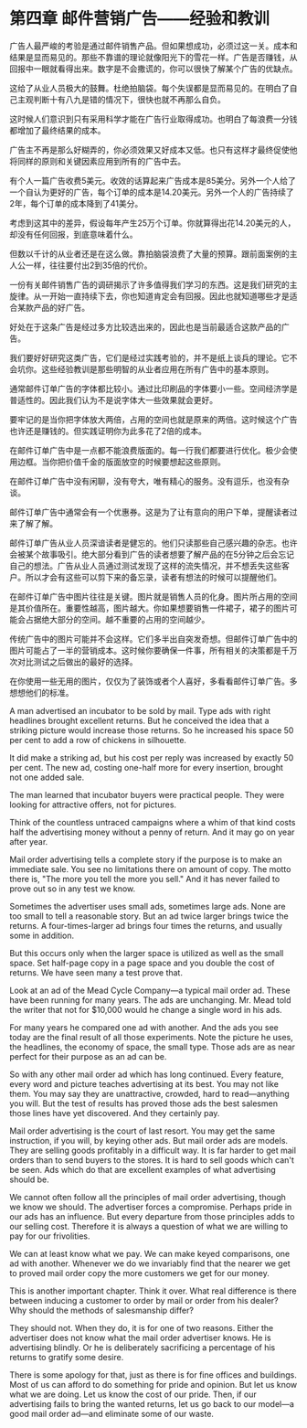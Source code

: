 # 第四章 邮件营销广告——经验和教训


广告人最严峻的考验是通过邮件销售产品。但如果想成功，必须过这一关。成本和结果是显而易见的。那些不靠谱的理论就像阳光下的雪花一样。广告是否赚钱，从回报中一眼就看得出来。数字是不会撒谎的，你可以很快了解某个广告的优缺点。

这给了从业人员极大的鼓舞。杜绝拍脑袋。每个失误都是显而易见的。在明白了自己主观判断十有八九是错的情况下，很快也就不再那么自负。

这时候人们意识到只有采用科学才能在广告行业取得成功。也明白了每浪费一分钱都增加了最终结果的成本。

广告主不再是那么好糊弄的，你必须效果又好成本又低。也只有这样才最终促使他将同样的原则和关键因素应用到所有的广告中去。

有个人一篇广告收费5美元。收效的话算起来广告成本是85美分。另外一个人给了一个自认为更好的广告，每个订单的成本是14.20美元。另外一个人的广告持续了2年，每个订单的成本降到了41美分。

考虑到这其中的差异，假设每年产生25万个订单。你就算得出花14.20美元的人，却没有任何回报，到底意味着什么。

但数以千计的从业者还是在这么做。靠拍脑袋浪费了大量的预算。跟前面案例的主人公一样，往往要付出2到35倍的代价。

一份有关邮件销售广告的调研揭示了许多值得我们学习的东西。这是我们研究的主旋律。从一开始一直持续下去，你也知道肯定会有回报。因此也就知道哪些才是适合某款产品的好广告。

好处在于这条广告是经过多方比较选出来的，因此也是当前最适合这款产品的广告。

我们要好好研究这类广告，它们是经过实践考验的，并不是纸上谈兵的理论。它不会坑你。这些经验教训是那些明智的从业者应用在所有广告中的基本原则。

通常邮件订单广告的字体都比较小。通过比印刷品的字体要小一些。空间经济学是普适性的。因此我们认为不是说字体大一些效果就会更好。

要牢记的是当你把字体放大两倍，占用的空间也就是原来的两倍。这时候这个广告也许还是赚钱的。但实践证明你为此多花了2倍的成本。

在邮件订单广告中是一点都不能浪费版面的。每一行我们都要进行优化。极少会使用边框。当你把价值千金的版面放空的时候要想起这些原则。

在邮件订单广告中没有闲聊，没有夸大，唯有精心的服务。没有逗乐，也没有杂谈。


邮件订单广告中通常会有一个优惠券。这是为了让有意向的用户下单，提醒读者过来了解了解。


邮件订单广告从业人员深谙读者是健忘的。他们只读那些自己感兴趣的杂志。也许会被某个故事吸引。绝大部分看到广告的读者想要了解产品的在5分钟之后会忘记自己的想法。广告从业人员通过测试发现了这样的流失情况，并不想丢失这些客户。所以才会有这些可以剪下来的备忘录，读者有想法的时候可以提醒他们。


在邮件订单广告中图片往往是关键。图片就是销售人员的化身。图片所占用的空间是其价值所在。重要性越高，图片越大。你如果想要销售一件裙子，裙子的图片可能会占据绝大部分的空间。越不重要的占用的空间越少。

传统广告中的图片可能并不会这样。它们多半出自突发奇想。但邮件订单广告中的图片可能占了一半的营销成本。这时候你要确保一件事，所有相关的决策都是千万次对比测试之后做出的最好的选择。

在你使用一些无用的图片，仅仅为了装饰或者个人喜好，多看看邮件订单广告。多想想他们的标准。

A man advertised an incubator to be sold by mail. Type ads with right headlines brought excellent returns. But he conceived the idea
that a striking picture would increase those returns. So he increased his space 50 per cent to add a row of chickens in silhouette.

It did make a striking ad, but his cost per reply was increased by exactly 50 per cent. The new ad, costing one-half more for every
insertion, brought not one added sale.

The man learned that incubator buyers were practical people. They were looking for attractive offers, not for pictures.

Think of the countless untraced campaigns where a whim of that kind costs half the advertising money without a penny of return. And
it may go on year after year.

Mail order advertising tells a complete story if the purpose is to make an immediate sale. You see no limitations there on amount of copy.
The motto there is, "The more you tell the more you sell." And it has never failed to prove out so in any test we know.

Sometimes the advertiser uses small ads, sometimes large ads. None are too small to tell a reasonable story. But an ad twice larger brings
twice the returns. A four-times-larger ad brings four times the returns, and usually some in addition.

But this occurs only when the larger space is utilized as well as the small space. Set half-page copy in a page space and you double the
cost of returns. We have seen many a test prove that.

Look at an ad of the Mead Cycle Company—a typical mail order ad. These have been running for many years. The ads are unchanging.
Mr. Mead told the writer that not for $10,000 would he change a single word in his ads.

For many years he compared one ad with another. And the ads you see today are the final result of all those experiments. Note the
picture he uses, the headlines, the economy of space, the small type. Those ads are as near perfect for their purpose as an ad can be.

So with any other mail order ad which has long continued. Every feature, every word and picture teaches advertising at its best. You
may not like them. You may say they are unattractive, crowded, hard to read—anything you will. But the test of results has proved those
ads the best salesmen those lines have yet discovered. And they certainly pay.

Mail order advertising is the court of last resort. You may get the same instruction, if you will, by keying other ads. But mail order ads
are models. They are selling goods profitably in a difficult way. It is far harder to get mail orders than to send buyers to the stores. It is hard to sell goods which can't be seen. Ads which do that are
excellent examples of what advertising should be.

We cannot often follow all the principles of mail order advertising, though we know we should. The advertiser forces a compromise. Perhaps pride in our ads has an influence. But every departure from those principles adds to our selling cost. Therefore it is always a
question of what we are willing to pay for our frivolities.

We can at least know what we pay. We can make keyed comparisons, one ad with another. Whenever we do we invariably find that the nearer we get to proved mail order copy the more
customers we get for our money.

This is another important chapter. Think it over. What real difference is there between inducing a customer to order by mail or order from
his dealer? Why should the methods of salesmanship differ?

They should not. When they do, it is for one of two reasons. Either the advertiser does not know what the mail order advertiser knows.
He is advertising blindly. Or he is deliberately sacrificing a percentage of his returns to gratify some desire.

There is some apology for that, just as there is for fine offices and buildings. Most of us can afford to do something for pride and
opinion. But let us know what we are doing. Let us know the cost of our pride. Then, if our advertising fails to bring the wanted returns,
let us go back to our model—a good mail order ad—and eliminate some of our waste.



